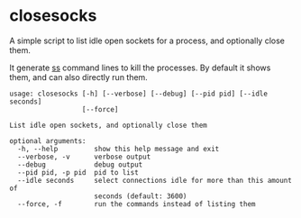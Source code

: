 # closesocks

A simple script to list idle open sockets for a process, and optionally close
them.

It generate [ss](https://linux.die.net/man/8/ss) command lines to kill the
processes. By default it shows them, and can also directly run them.

```
usage: closesocks [-h] [--verbose] [--debug] [--pid pid] [--idle seconds]
                  [--force]

List idle open sockets, and optionally close them

optional arguments:
  -h, --help         show this help message and exit
  --verbose, -v      verbose output
  --debug            debug output
  --pid pid, -p pid  pid to list
  --idle seconds     select connections idle for more than this amount of
                     seconds (default: 3600)
  --force, -f        run the commands instead of listing them
```
